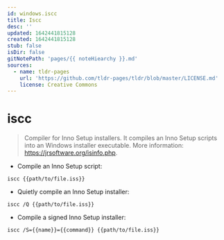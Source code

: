 ```yaml
---
id: windows.iscc
title: Iscc
desc: ''
updated: 1642441815128
created: 1642441815128
stub: false
isDir: false
gitNotePath: 'pages/{{ noteHiearchy }}.md'
sources:
  - name: tldr-pages
    url: 'https://github.com/tldr-pages/tldr/blob/master/LICENSE.md'
    license: Creative Commons
---
```

# iscc

> Compiler for Inno Setup installers.
> It compiles an Inno Setup scripts into an Windows installer executable.
> More information: <https://jrsoftware.org/isinfo.php>.

- Compile an Inno Setup script:

`iscc {{path/to/file.iss}}`

- Quietly compile an Inno Setup installer:

`iscc /Q {{path/to/file.iss}}`

- Compile a signed Inno Setup installer:

`iscc /S={{name}}={{command}} {{path/to/file.iss}}`

